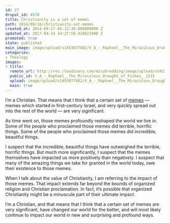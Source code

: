 ```yaml
---
id: 27
drupal_id: 4570
title: Christianity is a set of memes
path: 2014/09/16/christianity-set-memes
created_at: 2014-09-17 04:12:30.000000000 Z
updated_at: 2017-04-14 14:27:58.410021000 Z
promoted: true
state: published
main_image: image/upload/v1453077402/V_A_-_Raphael__The_Miraculous_Draught_of_Fishes__1515.jpg
categories:
- Theology
images:
- title: 
  remote_url: http://res.cloudinary.com/micahredding/image/upload/v1453077402/V_A_-_Raphael__The_Miraculous_Draught_of_Fishes__1515.jpg
  public_id: V_A_-_Raphael__The_Miraculous_Draught_of_Fishes__1515
  upload: image/upload/v1453077402/V_A_-_Raphael__The_Miraculous_Draught_of_Fishes__1515.jpg
  main: true
---
```

I’m a Christian. That means that I think that a certain set of [memes](http://en.wikipedia.org/wiki/Meme) — memes which started in first-century Israel, and very quickly spread out into the rest of the world — are very significant.

As time went on, those memes profoundly reshaped the world we live in. Some of the people who proclaimed those memes did terrible, horrific things. Some of the people who proclaimed those memes did incredible, beautiful things.

I suspect that the incredible, beautiful things have outweighed the terrible, horrific things. But much more significantly, I suspect that the memes themselves have impacted us more positively than negatively. I suspect that many of the amazing things we take for granted in the world today, owe their existence to those memes.

When I talk about the value of Christianity, I am referring to the impact of those memes. That impact extends far beyond the bounds of organized religion and Christian proclamation. In fact, it’s possible that organized Christianity might be a minuscule part of their ultimate impact.

I’m a Christian, and that means that I think that a certain set of memes are very significant, have changed our world for the better, and will most likely continue to impact our world in new and surprising and profound ways.
